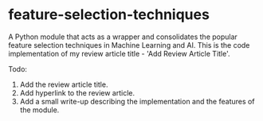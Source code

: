 # feature-selection-techniques

A Python module that acts as a wrapper and consolidates the popular feature selection techniques in Machine Learning and AI. This is the code implementation of my review article title - 'Add Review Article Title'.

Todo:
1. Add the review article title.
2. Add hyperlink to the review article.
3. Add a small write-up describing the implementation and the features of the module.